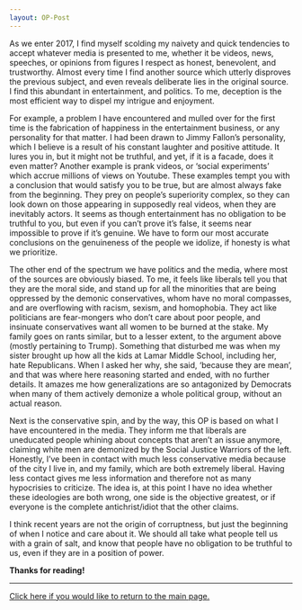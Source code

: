 ```yaml
---
layout: OP-Post
---
```


  As we enter 2017, I find myself scolding my naivety and quick tendencies to accept whatever media is presented to me, 
whether it be videos, news, speeches, or opinions from figures I respect as honest, benevolent, and trustworthy. Almost 
every time I find another source which utterly disproves the previous subject, and even reveals deliberate lies in the 
original source. I find this abundant in entertainment, and politics. To me, deception is the most efficient way to dispel 
my intrigue and enjoyment. 

  For example, a problem I have encountered and mulled over for the first time is the fabrication of happiness in the 
entertainment business, or any personality for that matter. I had been drawn to Jimmy Fallon’s personality, which I believe
is a result of his constant laughter and positive attitude. It lures you in, but it might not be truthful, and yet, if it 
is a facade, does it even matter? Another example is prank videos, or ‘social experiments’ which accrue millions of views 
on Youtube. These examples tempt you with a conclusion that would satisfy you to be true, but are almost always fake from 
the beginning. They prey on people’s superiority complex, so they can look down on those appearing in supposedly real videos,
when they are inevitably actors. It seems as though entertainment has no obligation to be truthful to you, but even if you 
can’t prove it’s false, it seems near impossible to prove if it’s genuine. We have to form our most accurate conclusions on
the genuineness of the people we idolize, if honesty is what we prioritize.

  The other end of the spectrum we have politics and the media, where most of the sources are obviously biased. To me, it feels 
like liberals tell you that they are the moral side, and stand up for all the minorities that are being oppressed by the demonic
conservatives, whom have no moral compasses, and are overflowing with racism, sexism, and homophobia. They act like politicians 
are fear-mongers who don’t care about poor people, and insinuate conservatives want all women to be burned at the stake. My 
family goes on rants similar, but to a lesser extent, to the argument above (mostly pertaining to Trump). Something that disturbed
me was when my sister brought up how all the kids at Lamar Middle School, including her, hate Republicans. When I asked her why, 
she said, ‘because they are mean’, and that was where here reasoning started and ended, with no further details. It amazes me how 
generalizations are so antagonized by Democrats when many of them actively demonize a whole political group, without an actual reason.

  Next is the conservative spin, and by the way, this OP is based on what I have encountered in the media. They inform me 
that liberals are uneducated people whining about concepts that aren’t an issue anymore, claiming white men are demonized
by the Social Justice Warriors of the left. Honestly, I’ve been in contact with much less conservative media because of 
the city I live in, and my family, which are both extremely liberal. Having less contact gives me less information and 
therefore not as many hypocrisies to criticize. The idea is, at this point I have no idea whether these ideologies are 
both wrong, one side is the objective greatest, or if everyone is the complete antichrist/idiot that the other claims.

  I think recent years are not the origin of corruptness, but just the beginning of when I notice and care about it. We 
should all take what people tell us with a grain of salt, and know that people have no obligation to be truthful to us,
even if they are in a position of power.

**Thanks for reading!**

* * *
[Click here if you would like to return to the main page.](index.md)
